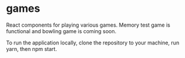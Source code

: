 # games
React components for playing various games. 
Memory test game is functional and bowling game is coming soon.

To run the application locally, clone the repository to your machine, run yarn, then npm start.
